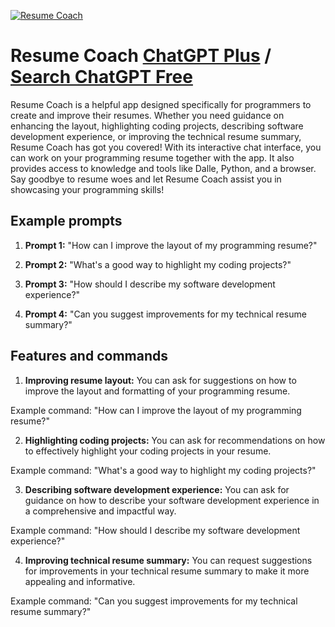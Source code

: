 
[![Resume Coach](https://files.oaiusercontent.com/file-eHgDyQ5VA8iRXu8LzAyzNREV?se=2123-10-18T07%3A50%3A59Z&sp=r&sv=2021-08-06&sr=b&rscc=max-age%3D31536000%2C%20immutable&rscd=attachment%3B%20filename%3D1e3a87b8-be32-4486-bb47-d1341d55c429.png&sig=R5V6ZQKsTgkVtRbyllCcl9cxRUo93qRk7SUvAGEFPyU%3D)](https://chat.openai.com/g/g-iJHJFTkwd-resume-coach)

# Resume Coach [ChatGPT Plus](https://chat.openai.com/g/g-iJHJFTkwd-resume-coach) / [Search ChatGPT Free](https://gptcall.net/index.html#/?search=Resume%20Coach)

Resume Coach is a helpful app designed specifically for programmers to create and improve their resumes. Whether you need guidance on enhancing the layout, highlighting coding projects, describing software development experience, or improving the technical resume summary, Resume Coach has got you covered! With its interactive chat interface, you can work on your programming resume together with the app. It also provides access to knowledge and tools like Dalle, Python, and a browser. Say goodbye to resume woes and let Resume Coach assist you in showcasing your programming skills!

## Example prompts

1. **Prompt 1:** "How can I improve the layout of my programming resume?"

2. **Prompt 2:** "What's a good way to highlight my coding projects?"

3. **Prompt 3:** "How should I describe my software development experience?"

4. **Prompt 4:** "Can you suggest improvements for my technical resume summary?"

## Features and commands

1. **Improving resume layout:** You can ask for suggestions on how to improve the layout and formatting of your programming resume.

Example command: "How can I improve the layout of my programming resume?"

2. **Highlighting coding projects:** You can ask for recommendations on how to effectively highlight your coding projects in your resume.

Example command: "What's a good way to highlight my coding projects?"

3. **Describing software development experience:** You can ask for guidance on how to describe your software development experience in a comprehensive and impactful way.

Example command: "How should I describe my software development experience?"

4. **Improving technical resume summary:** You can request suggestions for improvements in your technical resume summary to make it more appealing and informative.

Example command: "Can you suggest improvements for my technical resume summary?"


